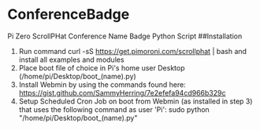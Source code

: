 # ConferenceBadge
Pi Zero ScrollPHat Conference Name Badge Python Script
##Installation
1. Run command curl -sS https://get.pimoroni.com/scrollphat | bash and install all examples and modules
2. Place boot file of choice in Pi's home user Desktop (/home/pi/Desktop/boot_(name).py)
3. Install Webmin by using the commands found here: https://gist.github.com/SammyHerring/7e2efefa94cd966b329c 
4. Setup Scheduled Cron Job on boot from Webmin (as installed in step 3) that uses the following command as user 'Pi': sudo python "/home/pi/Desktop/boot_(name).py"
